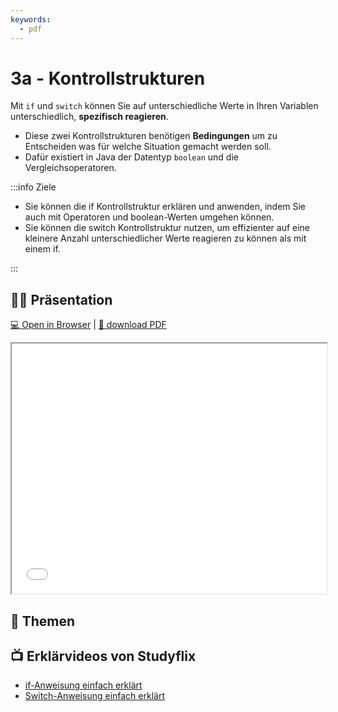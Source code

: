 ```yaml
---
keywords:
  - pdf
---
```

# 3a - Kontrollstrukturen

Mit `if` und `switch` können Sie auf unterschiedliche Werte in Ihren Variablen
unterschiedlich, **spezifisch reagieren**.

- Diese zwei Kontrollstrukturen benötigen **Bedingungen** um zu Entscheiden was
  für welche Situation gemacht werden soll.
- Dafür existiert in Java der Datentyp `boolean` und die Vergleichsoperatoren.

:::info Ziele

- Sie können die if Kontrollstruktur erklären und anwenden, indem Sie auch mit
  Operatoren und boolean-Werten umgehen können.
- Sie können die switch Kontrollstruktur nutzen, um effizienter auf eine
  kleinere Anzahl unterschiedlicher Werte reagieren zu können als mit einem if.

:::

## :teacher: Präsentation

[:computer: Open in Browser](pathname:///slides/operatoren) |
[:floppy_disk: download PDF](pathname:///slides/operatoren.pdf)

<iframe src="/bbzbl-modul-319/slides/operatoren" width="100%" height="400px"></iframe>

## :open_book: Themen

<DocCardList className="pdf-exclude"/>

## :tv: Erklärvideos von Studyflix

- [if-Anweisung einfach erklärt](https://studyflix.de/informatik/if-anweisung-220)
- [Switch-Anweisung einfach erklärt](https://studyflix.de/informatik/switch-case-java-1804)
